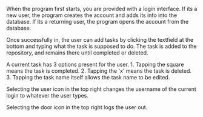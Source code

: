 When the program first starts, you are provided with a login interface.
	If its a new user, the program creates the account and adds its info into the database.
	If its a returning user, the program opens the account from the database.

Once successfully in, the user can add tasks by clicking the textfield at the bottom and typing
what the task is supposed to do. The task is added to the repository, and remains there until completed
or deleted.

A current task has 3 options present for the user.
	1. Tapping the square means the task is completed.
	2. Tapping the 'x' means the task is deleted.
	3. Tapping the task name itself allows the task name to be edited.

Selecting the user icon in the top right changes the username of the current login to whatever the
user types.

Selecting the door icon in the top right logs the user out.
